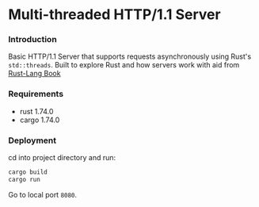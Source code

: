 # Multi-threaded HTTP/1.1 Server

### Introduction

Basic HTTP/1.1 Server that supports requests asynchronously using Rust's `std::threads`. Built to explore Rust and how servers work with aid from [Rust-Lang Book](https://doc.rust-lang.org/book/ch20-00-final-project-a-web-server.html)

### Requirements
- rust 1.74.0
- cargo 1.74.0

### Deployment

cd into project directory and run:

```bash
cargo build
cargo run
```

Go to local port `8080`.